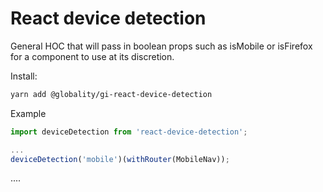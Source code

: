React device detection
=======================
General HOC that will pass in boolean props such as isMobile or isFirefox for a component to use at its discretion. 

Install:

```bash
yarn add @globality/gi-react-device-detection 
```


Example

```javascript
import deviceDetection from 'react-device-detection';

...
deviceDetection('mobile')(withRouter(MobileNav));

```
....
